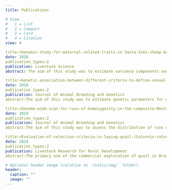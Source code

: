 ```yaml
---
title: Publications

# View.
#   1 = List
#   2 = Compact
#   3 = Card
#   4 = Citation
view: 4

title:<Genomic-study-for-maternal-related-traits-in Santa-Inês-sheep-breed>
date: 2018
publication_types:2
publication: Livestock Science
abstract: The aim of this study was to estimate variance components and to identify genomic regions and pathways associated with maternal related traits in Santa Inês sheep breed adapted to tropical climate. Phenotypic records for maternal efficiency (ME), metabolic maternal efficiency (MME), twin lambing (TL), adult weight (AW), metabolic adult weight (MAW), and body condition score (BCS) from 1333 ewes from Santa Inês breed were used. A total of 576 animals were genotyped with the Ovine SNP12k BeadChip (Illumina, Inc.), that contains 12,785 bialleleic SNP markers. The variance components were estimated using a single trait animal model by single step genomic BLUP procedure. For AW, MAW, BCS, ME, MME and TL the mean values were 50.30 (±9.76), 19.2 (±2.33), 2.76 (±0.72), 34.6 (±15.95), 91.8 (±42.52), and 1.27 (±0.44), respectively. The heritabilities estimated were moderate for AW (0.32) and MAW (0.33) and low for BCS (0.04), ME (0.07), MME (0.08), and TL (0.10). A total of 7, 8, 13, 16, 19, and 09 candidate regions for ME, MME, TL, AW, MAW and BCS traits were identified, respectively. AW and MAW had a total of 15 regions in common, while AW and BCS had a common region on chromosome 21. ME and MME had six candidate regions in common, and TL had no common regions with any other features. The maternal indicator traits have genetic variability to respond to selection in Santa Inês breed, and it would be expected higher genetic gain for ewe adult weight when compared to the others studied traits. Several candidate regions related to growth, reproduction, lactation and enviromental adaptability were identified in this study. These candidate regions would give support to identify and select animals with higher maternal efficiency and fitness, and consequently, increase the productivity of Santa Inês sheep. Moreover, the results of this study should help to understand the genetic and physiologic mechanism associated with maternal related traits in Santa Inês breed.

title:<Genetic-association-between-different-criteria-to-define-sexual-precocious-heifers-with growth,-carcass,-reproductive-and-feed-efficiency-indicator-traits-in Nellore-cattle-using-genomic-information
date: 2018
publication_types:2
publication: Journal of Animal Breeding and Genetics
abstract:The aim of this study was to estimate genetic parameters for different precocious calving criteria and their relationship with reproductive, growth, carcass and feed efficiency in Nellore cattle using the single‐step genomic BLUP. The reproductive traits used were probability of precocious calving (PPC) at 24 (PPC24), 26 (PPC26), 28 (PPC28) and 30 (PPC30) months of age, stayability (STAY) and scrotal circumference at 455 days of age (SC455). Growth traits such as weights at 240 (W240) and 455 (W455) days of age and adult weight (AW) were used. Rib eye area (REA), subcutaneous fat thickness (SFT), rump fat thickness (RFT) and residual feed intake (RFI) were included in the analyses. The estimation of genetic parameters was performed using a bi‐trait threshold model including genomic information in a single‐step approach. Heritability for PPC traits was moderate to high (0.29–0.56) with highest estimates for PPC24 (0.56) and PPC26 (0.50). Genetic correlation estimates between PPC and STAY weakened as a function of calving age. Correlation with SC455, growth and carcass traits were low (0.25–0.31; −0.22 to 0.04; −0.09 to 0.18, respectively), the same occurs with RFI (−0.09 to 0.08), this suggests independence between female sexual precocity and feed efficiency traits. The results of this study encourage the use of PPC traits in Nellore cattle because the selection for such trait would not have a negative impact on reproductive, growth, carcass and feed efficiency indicator traits. Stayability for sexual precocious heifers (PPC24 and PPC26) must be redefined to avoid incorrectly phenotype assignment.

title:<Genome‐wide-scan-for-runs-of-homozygosity-in-the-composite-Montana-Tropical®-beef-cattle>
date: 2019
publication_types:2
publication: Journal of Animal Breeding and Genetics
abstract:The aim of this study was to assess the distribution of runs of homozygosity (ROH) and autozygosity islands in the composite Montana Tropical® beef cattle to explore hotspot regions which could better characterize the different biological types within the composite breed. Montana animals (n = 1,436) were genotyped with the GGP‐LD BeadChip (~30,000 markers). ROH was identified in every individual using the plink v1.90 software. Medium and long ROH prevailed in the genome, which accounted for approximately 74% of all ROH detected. On an average, 2.0% of the genome was within ROH, agreeing with the pedigree‐based inbreeding coefficient. The Montana cattle with a higher proportion of productive breed types showed the highest number of autozygosity islands (n = 17), followed by those with a higher proportion of breeds adapted to tropical environments (n = 15). Enriched terms (p < .05) associated with the immune and inflammatory response, homeostasis, reproduction, mineral absorption, and lipid metabolism were described within the autozygosity islands. In this regard, over‐represented GO terms and KEGG pathways described in this population may play a key role in providing information to explore the genetic and biological mechanisms together with the genomic regions underlying each biological type that favoured their optimal performance ability in tropical and subtropical regions.

title:<Evaluation-of-selection-criteria-in-laying-quail-(Coturnix-coturnix-japonica)>
date: 2019
publication_types:2
publication: Livestock Research for Rural Development
abstract:The primary aim of the commercial exploration of quail in Brazil is to increase egg production. The characteristics of the genetic groups used are not well known, making it difficult to increase eggs production. The objective of this study is to evaluate selection criteria to increase the number of eggs produced in two lineage of laying quail. In this sense, genetic parameters were estimated and calculated the indirect and direct responses to selection. The genetic gain was calculated based on the selection of partial production in the complete egg production. The indirect response showed to be more efficient in terms of genetic gain compared to the direct selection, indicating that the use of the first 60 days is the ideal period for selection of quail, providing satisfactory gain in egg production compared to the total production period. The use of this period allowed the early identification of superior individuals, increased the total egg production and the genetic gain, reducing the generation interval and making it possible to carry outtwo selections per year.

# Optional header image (relative to `static/img/` folder).
header:
  caption: ""
  image: ""
---
```

